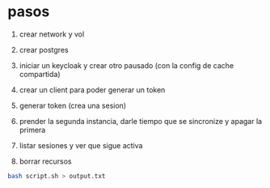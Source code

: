 # pasos

1) crear network y vol

2) crear postgres

3) iniciar un keycloak y crear otro pausado (con la config de cache compartida)

4) crear un client para poder generar un token

5) generar token (crea una sesion)

6) prender la segunda instancia, darle tiempo que se sincronize y apagar la primera

7) listar sesiones y ver que sigue activa

8) borrar recursos

```bash
bash script.sh > output.txt
```